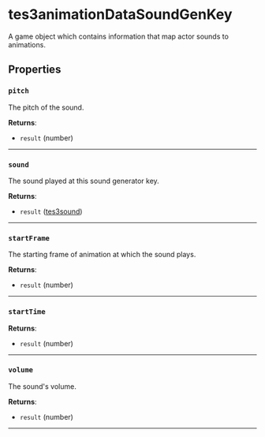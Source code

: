 # tes3animationDataSoundGenKey
<div class="search_terms" style="display: none">tes3animationdatasoundgenkey, animationdatasoundgenkey</div>

<!---
	This file is autogenerated. Do not edit this file manually. Your changes will be ignored.
	More information: https://github.com/MWSE/MWSE/tree/master/docs
-->

A game object which contains information that map actor sounds to animations.

## Properties

### `pitch`
<div class="search_terms" style="display: none">pitch</div>

The pitch of the sound.

**Returns**:

* `result` (number)

***

### `sound`
<div class="search_terms" style="display: none">sound</div>

The sound played at this sound generator key.

**Returns**:

* `result` ([tes3sound](../../types/tes3sound))

***

### `startFrame`
<div class="search_terms" style="display: none">startframe</div>

The starting frame of animation at which the sound plays.

**Returns**:

* `result` (number)

***

### `startTime`
<div class="search_terms" style="display: none">starttime</div>



**Returns**:

* `result` (number)

***

### `volume`
<div class="search_terms" style="display: none">volume</div>

The sound's volume.

**Returns**:

* `result` (number)

***

